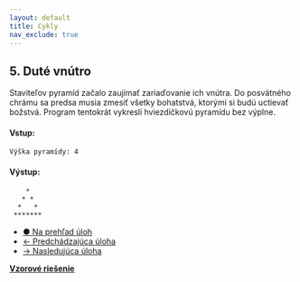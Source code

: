 ```yaml
---
layout: default
title: Cykly
nav_exclude: true
---
```


## 5. Duté vnútro
Staviteľov pyramíd začalo zaujímať zariaďovanie ich vnútra. Do posvätného chrámu sa predsa musia zmesiť všetky bohatstvá, ktorými si budú uctievať božstvá. Program tentokrát vykreslí hviezdičkovú pyramídu bez výplne.

#### Vstup:
```
Výška pyramídy: 4
```

#### Výstup:
```
    *
   * *
  *   *
 *******
```

- [&#9679; Na prehľad úloh](/zbierka-uloh.html)
- [&larr; Predchádzajúca úloha](/coding/beginner/3-chapter/4.html)
- [&rarr; Nasledujúca úloha](/coding/beginner/3-chapter/6.html)

[**Vzorové riešenie**](/coding/beginner/3-chapter/5-solve.html)
